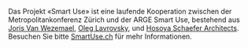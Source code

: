 Das Projekt «Smart Use» ist eine laufende Kooperation zwischen der Metropolitankonferenz Zürich und der ARGE Smart Use, bestehend aus [Joris Van Wezemael](http://www.doz.arch.ethz.ch/pd/vanwezemael.html), [Oleg Lavrovsky](http://datalets.ch), und [Hosoya Schaefer Architects](http://hosoyaschaefer.com/). Besuchen Sie bitte [SmartUse.ch](http://smartuse.ch) für mehr Informationen.
